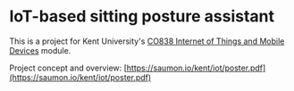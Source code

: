 # IoT-based sitting posture assistant

This is a project for Kent University's [CO838 Internet of Things and Mobile
Devices](https://www.kent.ac.uk/courses/modules/module/CO838) module.

Project concept and overview:
[https://saumon.io/kent/iot/poster.pdf](https://saumon.io/kent/iot/poster.pdf)
